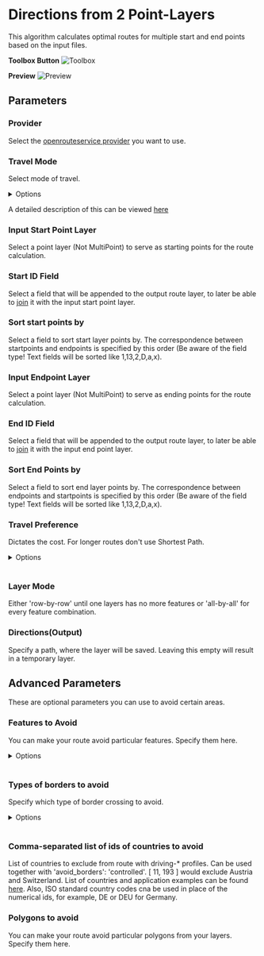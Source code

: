 # Directions from 2 Point-Layers
This algorithm calculates optimal routes for multiple start and end points based on the input files.

**Toolbox Button**
<img src="/directions_from_points_2_layers_toolbox.png" alt="Toolbox">

**Preview**
<img src="/directions_from_points_2_layers_preview.png" alt="Preview">


## Parameters

### Provider
Select the [openrouteservice provider](../installation_and_setup.md) you want to use.


### Travel Mode
Select mode of travel.

<details>
<summary>Options</summary>
<br>
<ul>
 <li>driving-car</li>
 <li>driving-hgv</li>
 <li>cycling-regular</li>
 <li>cycling-road</li>
 <li>cycling-mountain</li>
 <li>cycling-electric</li>
 <li>foot-walking</li>
 <li>foot-hiking</li>
 <li>wheelchair</li>
</ul>
</details>

A detailed description of this can be viewed [here](https://giscience.github.io/openrouteservice/technical-details/travel-speeds/#travel-time-calculation)

### Input Start Point Layer
Select a point layer (Not MultiPoint) to serve as starting points for the route calculation. 

### Start ID Field
Select a field that will be appended to the output route layer, to later be able to [join](https://docs.qgis.org/3.34/en/docs/user_manual/working_with_vector/joins_relations.html) it with the input start point layer.

### Sort start points by
Select a field to sort start layer points by. The correspondence between startpoints and endpoints is specified by this order (Be aware of the field type! Text fields will be sorted like 1,13,2,D,a,x).

### Input Endpoint Layer
Select a point layer (Not MultiPoint) to serve as ending points for the route calculation.

### End ID Field
Select a field that will be appended to the output route layer, to later be able to [join](https://docs.qgis.org/3.34/en/docs/user_manual/working_with_vector/joins_relations.html) it with the input end point layer.

### Sort End Points by
Select a field to sort end layer points by. The correspondence between endpoints and startpoints is specified by this order (Be aware of the field type! Text fields will be sorted like 1,13,2,D,a,x).

### Travel Preference
Dictates the cost. For longer routes don't use Shortest Path.

<details>
<summary>Options</summary>
<br>
<ul>
 <li>fastest</li>
 <li>shortest</li>
 <li>recommended</li>
</ul>
</details>
<br>

### Layer Mode
Either 'row-by-row' until one layers has no more features or 'all-by-all' for every feature combination.

### Directions(Output)
Specify a path, where the layer will be saved. Leaving this empty will result in a temporary layer. 

## Advanced Parameters
These are optional parameters you can use to avoid certain areas.

### Features to Avoid
You can make your route avoid particular features. Specify them here.

<details>
<summary>Options</summary>
<br>
<ul>
  <li>Highways</li>
  <li>Tollways</li>
  <li>Ferries</li>
  <li>Fords</li>
  <li>Steps</li>
</ul>
</details>
<br>

### Types of borders to avoid
Specify which type of border crossing to avoid.

<details>
<summary>Options</summary>
<br>
<ul>
  <li>all</li>
  <li>controlled</li>
</ul>
</details>
<br>

### Comma-separated list of ids of countries to avoid
List of countries to exclude from route with driving-* profiles. Can be used together with 'avoid_borders': 'controlled'. [ 11, 193 ] would exclude Austria and Switzerland. List of countries and application examples can be found [here](https://giscience.github.io/openrouteservice/technical-details/country-list). Also, ISO standard country codes cna be used in place of the numerical ids, for example, DE or DEU for Germany.

### Polygons to avoid
You can make your route avoid particular polygons from your layers. Specify them here.
